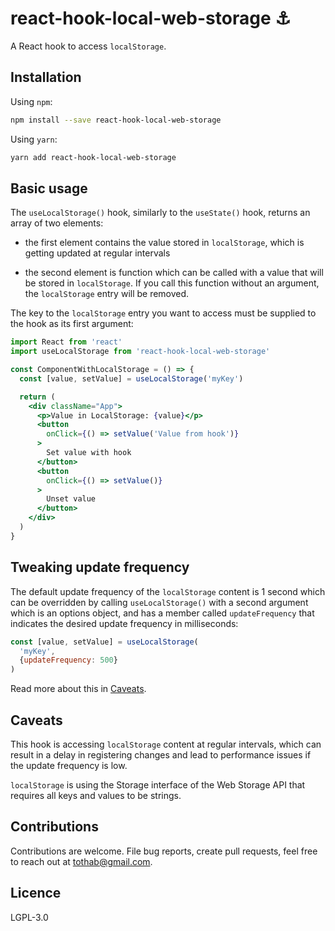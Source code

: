 # react-hook-local-web-storage :anchor:

A React hook to access `localStorage`.

## Installation

Using `npm`:

```sh
npm install --save react-hook-local-web-storage
```

Using `yarn`:

```sh
yarn add react-hook-local-web-storage
```

## Basic usage

The `useLocalStorage()` hook, similarly to the `useState()` hook, returns an array of two elements: 

- the first element contains the value stored in `localStorage`, which is getting updated at regular intervals

- the second element is function which can be called with a value that will be stored in `localStorage`. If you call this function without an argument, the `localStorage` entry will be removed.

The key to the `localStorage` entry you want to access must be supplied to the hook as its first argument:

```jsx
import React from 'react'
import useLocalStorage from 'react-hook-local-web-storage'

const ComponentWithLocalStorage = () => {
  const [value, setValue] = useLocalStorage('myKey')

  return (
    <div className="App">
      <p>Value in LocalStorage: {value}</p>
      <button
        onClick={() => setValue('Value from hook')}
      >
        Set value with hook
      </button>
      <button
        onClick={() => setValue()}
      >
        Unset value
      </button>
    </div>
  )
}
```

## Tweaking update frequency

The default update frequency of the `localStorage` content is 1 second which can be overridden by calling `useLocalStorage()` with a second argument which is an options object, and has a member called `updateFrequency` that indicates the desired update frequency in milliseconds:

```jsx
const [value, setValue] = useLocalStorage(
  'myKey',
  {updateFrequency: 500}
)
```

Read more about this in [Caveats](#caveats).

## Caveats

This hook is accessing `localStorage` content at regular intervals, which can result in a delay in registering changes and lead to performance issues if the update frequency is low.

`localStorage` is using the Storage interface of the Web Storage API that requires all keys and values to be strings.

## Contributions

Contributions are welcome. File bug reports, create pull requests, feel free to reach out at tothab@gmail.com.

## Licence

LGPL-3.0
